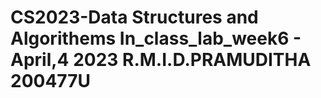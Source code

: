 # CS2023-Data Structures and Algorithems In_class_lab_week6 - April,4 2023 R.M.I.D.PRAMUDITHA 200477U
